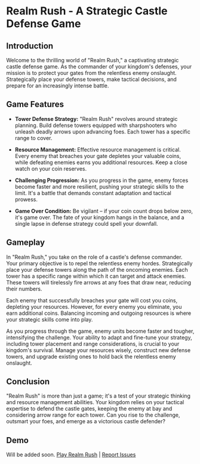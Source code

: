 # Realm Rush - A Strategic Castle Defense Game

## Introduction

Welcome to the thrilling world of "Realm Rush," a captivating strategic castle defense game. As the commander of your kingdom's defenses, your mission is to protect your gates from the relentless enemy onslaught. Strategically place your defense towers, make tactical decisions, and prepare for an increasingly intense battle.

## Game Features

- **Tower Defense Strategy:** "Realm Rush" revolves around strategic planning. Build defense towers equipped with sharpshooters who unleash deadly arrows upon advancing foes. Each tower has a specific range to cover.

- **Resource Management:** Effective resource management is critical. Every enemy that breaches your gate depletes your valuable coins, while defeating enemies earns you additional resources. Keep a close watch on your coin reserves.

- **Challenging Progression:** As you progress in the game, enemy forces become faster and more resilient, pushing your strategic skills to the limit. It's a battle that demands constant adaptation and tactical prowess.

- **Game Over Condition:** Be vigilant – if your coin count drops below zero, it's game over. The fate of your kingdom hangs in the balance, and a single lapse in defense strategy could spell your downfall.

## Gameplay

In "Realm Rush," you take on the role of a castle's defense commander. Your primary objective is to repel the relentless enemy hordes. Strategically place your defense towers along the path of the oncoming enemies. Each tower has a specific range within which it can target and attack enemies. These towers will tirelessly fire arrows at any foes that draw near, reducing their numbers.

Each enemy that successfully breaches your gate will cost you coins, depleting your resources. However, for every enemy you eliminate, you earn additional coins. Balancing incoming and outgoing resources is where your strategic skills come into play.

As you progress through the game, enemy units become faster and tougher, intensifying the challenge. Your ability to adapt and fine-tune your strategy, including tower placement and range considerations, is crucial to your kingdom's survival. Manage your resources wisely, construct new defense towers, and upgrade existing ones to hold back the relentless enemy onslaught.

## Conclusion

"Realm Rush" is more than just a game; it's a test of your strategic thinking and resource management abilities. Your kingdom relies on your tactical expertise to defend the castle gates, keeping the enemy at bay and considering arrow range for each tower. Can you rise to the challenge, outsmart your foes, and emerge as a victorious castle defender?

## Demo 
Will be added soon. 
[Play Realm Rush](#) | [Report Issues](#)
